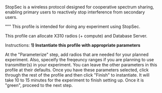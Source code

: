 StopSec is a wireless protocol designed for cooperative spectrum sharing, enabling primary users to reactively stop interference from secondary users.


"""
This profile is intended for doing any experiment using StopSec. 

This profile can allocate X310 radios (+ compute) and Database Server.

Instructions:
**1) Instantiate this profile with appropriate parameters**

At the "Parameterize" step, add radios that are needed for your planned experiment. Also, speceify the freqeuncy ranges if you are planning to use transmitter(s) in your experiment. 
You can leave the other parameters in this profile at their defaults.
Once you have these parameters selected, click through the rest of the
profile and then click "Finish" to instantiate.  It will take 10
to 15 minutes for the experiment to finish setting up.  Once it
is "green", proceed to the next step.
